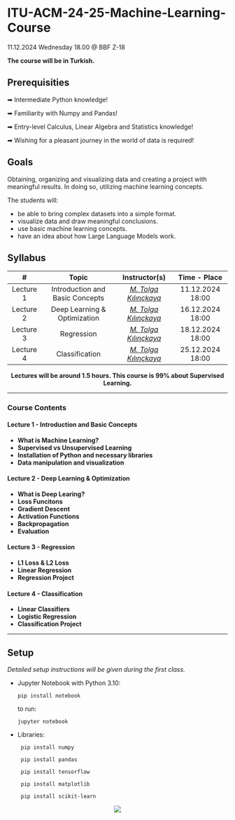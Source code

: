 # ITU-ACM-24-25-Machine-Learning-Course

11.12.2024 Wednesday 18.00 @ BBF Z-18

**The course will be in Turkish.**

## Prerequisities

➡ Intermediate Python knowledge!

➡ Familiarity with Numpy and Pandas!

➡ Entry-level Calculus, Linear Algebra and Statistics knowledge!

➡ Wishing for a pleasant journey in the world of data is required!

## Goals

Obtaining, organizing and visualizing data and creating a project with meaningful results. In doing so, utilizing machine learning concepts.

The students will:
- be able to bring complex datasets into a simple format.
- visualize data and draw meaningful conclusions.
- use basic machine learning concepts.
- have an idea about how Large Language Models work.

## Syllabus

|     #           | Topic                          | Instructor(s)                        | Time - Place
| :----------------: | :-------------------------------: | :-----------------------------: | :-----------------------------: |
| Lecture 1 | Introduction and Basic Concepts | [*M. Tolga Kılınçkaya*](https://github.com/TolgaKilinckaya)| 11.12.2024 18:00|
| Lecture 2 | Deep Learning & Optimization | [*M. Tolga Kılınçkaya*](https://github.com/TolgaKilinckaya)| 16.12.2024 18:00|
| Lecture 3 | Regression | [*M. Tolga Kılınçkaya*](https://github.com/TolgaKilinckaya)|  18.12.2024 18:00|
| Lecture 4 | Classification | [*M. Tolga Kılınçkaya*](https://github.com/TolgaKilinckaya)|  25.12.2024 18:00|

<p align="center"><b>Lectures will be around 1.5 hours. This course is 99% about Supervised Learning.</b></p>

---

### Course Contents

#### Lecture 1 - Introduction and Basic Concepts

- **What is Machine Learning?**
- **Supervised vs Unsupervised Learning**
- **Installation of Python and necessary libraries**
- **Data manipulation and visualization**

#### Lecture 2 - Deep Learning & Optimization

- **What is Deep Learing?**
- **Loss Funcitons**
- **Gradient Descent**
- **Activation Functions**
- **Backpropagation**
- **Evaluation**

#### Lecture 3 - Regression

- **L1 Loss & L2 Loss**
- **Linear Regression**
- **Regression Project**
  
#### Lecture 4 - Classification

- **Linear Classifiers**
- **Logistic Regression**
- **Classification Project**

---

## Setup

*Detailed setup instructions will be given during the first class.*
- Jupyter Notebook with Python 3.10:
   ```
   pip install notebook
   ```
   to run:
   ```
   jupyter notebook
   ```
- Libraries:
  ```numpy
   pip install numpy
   ```
  ```pandas
   pip install pandas
   ```
  ```tensorflow
   pip install tensorflow
   ```
  ```matplotlib
   pip install matplotlib
   ```
  ```scikit-learn
   pip install scikit-learn
   ```


<p align="center">
  <a href="//ituacm.com" target="_blank">
    <img src="https://ituacm.com/static/media/ituacm-logo-blue.86ea7d8d54489e9178fa.png">
  </a>
</p>

